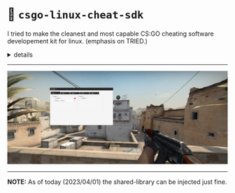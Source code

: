 # :toolbox: `csgo-linux-cheat-sdk`

I tried to make the cleanest and most capable CS:GO cheating software developement kit for linux. (emphasis on TRIED.)

<details>
  <summary markdown="span">details</summary>

  <li>this sdk is from november 2020</li>
  <li>it has almost everything needed for a full blown internal CS:GO cheat</li>
  <li>it uses FGUI as its GUI framework, feel free to change to w/e you want</li>
</details>

***
![sample](https://raw.githubusercontent.com/otvv/csgo-linux-cheat-sdk/main/repo/sample.png)
***

**NOTE:** As of today (2023/04/01) the shared-library can be injected just fine. 
